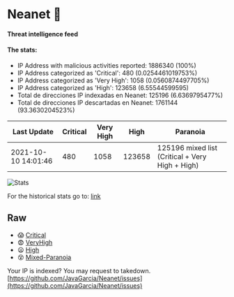 # Neanet :hocho:
#### Threat intelligence feed
#### The stats:

- IP Address with malicious activities reported: 1886340 (100%)
- IP Address categorized as 'Critical':  480 (0.0254461019753%)
- IP Address categorized as 'Very High':  1058 (0.0560874497705%)
- IP Address categorized as 'High':  123658 (6.55544599595)
- Total de direcciones IP indexadas en Neanet:  125196 (6.6369795477%)
- Total de direcciones IP descartadas en Neanet:  1761144 (93.3630204523%)

| Last Update | Critical | Very High | High | Paranoia |
| --- | --- | --- | --- | --- |
| 2021-10-10 14:01:46 | 480 | 1058 | 123658 | 125196 mixed list (Critical + Very High + High)|

![Stats](https://docs.google.com/spreadsheets/d/e/2PACX-1vSnaNMIXVabIpDJjufMlzH7poXnshF3mgd8Is1g9ytUEzVsP5my4Trn8f-xkoLLQ38xpL3HtmUexLo6/pubchart?oid=501124687&format=image)

For the historical stats go to: [link](/stats.csv)
## Raw
- :scream: [Critical](https://raw.githubusercontent.com/JavaGarcia/Neanet/master/blacklists/neanet_critical.txt)
- :fearful: [VeryHigh](https://raw.githubusercontent.com/JavaGarcia/Neanet/master/blacklists/neanet_veryHigh.txtt)
- :frowning: [High](https://raw.githubusercontent.com/JavaGarcia/Neanet/master/blacklists/neanet_high.txt)
- :dizzy_face: [Mixed-Paranoia](https://raw.githubusercontent.com/JavaGarcia/Neanet/master/blacklists/neanet_all.txt)


Your IP is indexed? You may request to takedown. [https://github.com/JavaGarcia/Neanet/issues](https://github.com/JavaGarcia/Neanet/issues)


















































































































































































































































































































































































































































































































































































































































































































































































































































































































































































































































































































































































































































































































































































































































































































































































































































































































































































































































































































































































































































































































































































































































































































































































































































































































































































































































































































































































































































































































































































































































































































































































































































































































































































































































































































































































































































































































































































































































































































































































































































































































































































































































































































































































































































































































































































































































































































































































































































































































































































































































































































































































































































































































































































































































































































































































































































































































































































































































































































































































































































































































































































































































































































































































































































































































































































































































































































































































































































































































































































































































































































































































































































































































































































































































































































































































































































































































































































































































































































































































































































































































































































































































































































































































































































































































































































































































































































































































































































































































































































































































































































































































































































































































































































































































































































































































